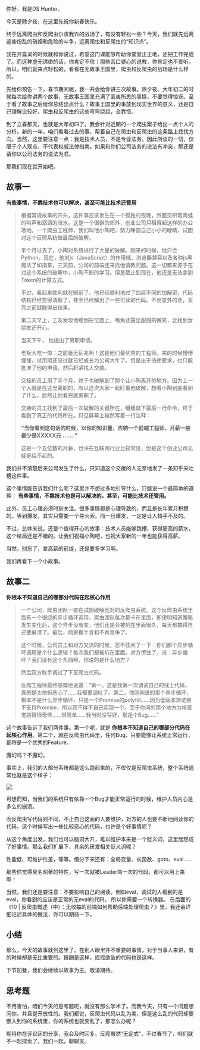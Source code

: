 你好，我是DS Hunter。

今天是除夕夜，在这里先祝你新春快乐。

终于远离爬虫和反爬虫尔虞我诈的战场了，有没有轻松一些？今天，我们就先远离这些纷乱的硝烟和危险的斗争，远离爬虫和反爬虫的“知识点”。

我在开篇词的时候就和你说过，希望这门课能够帮助你堂堂正正地，还把工作完成了。而这种虚无缥缈的话，你肯定不信；那些苦口婆心的说教，你肯定也不爱听。所以，咱们就来点轻松的，看看在无故事王国里，爬虫和反爬虫的战场是什么样的。

先给你预告一下，春节期间呢，我一共会给你讲三次故事。除夕夜、大年初二的时候每次给你讲两个故事，无故事王国里充满了匪夷所思的事情，不要觉得惊讶。至于看了故事之后给你总结出点什么？故事王国里的事放到现实世界的意义，还是自己理解比较好。爬虫和反爬虫的这些弯弯绕绕，全靠悟。

到了立春那天，也就是大年初四了。我会针对近期的一个爬虫案子给出一点个人的分析。新的一年，咱们看看过去的事，帮着自己在爬虫和反爬虫的这条路上找找方向。当然，这里要注意一点：我是技术人员，不是专业法务，因此所谈的一切，仅限于个人观点，不代表权威法律指南。如果和你们公司法务的说法有冲突，那还是请你以公司法务的说法为准。

那我们现在就开始吧。

## 故事一

**有些事情，不靠技术也可以解决，甚至可能比技术还管用**

> 根据常规故事的开头，这件事应该发生在一个孤独的夜晚，外面交织着青蛙的叫声和潺潺的流水。这是一个偏僻的郊外，创业公司只租得起这样的办公场地。一个爬虫工程师，我们叫他小陶吧，努力睁圆自己小小的眼睛，试图对这个反爬系统做最后的破解。
>
> 半个月过去了，小陶对系统进行了大量的破解。刚来的时候，他只会Python。现在，他对js（JavaScript）的作用域、浏览器兼容以及各种js黑魔法了如指掌。三天前，公司的前端还来找他请教问题。这一切都来源于在对这个系统的破解中，小陶不断的学习。但是截止到现在，他还是无法拿到Token的计算方式。
>
> 不过，看起来胜利就在眼前了。他已经顺利地过了四层不同的加解密，代码结构已经变得清晰了，甚至已经解出了一些可读的代码。不出意外的话，天亮之前就能得出结果。
>
> 第二天早上，工友发现他睡倒在位置上，嘴角还露出甜甜的微笑，比找到女朋友还开心。
>
> 当天下午， 他提出了离职申请。
>
> 老板大吃一惊：之前毫无征兆啊！这是他们最优秀的工程师，来的时候懵懵懂懂，试用期还没过就已经成长为公司大牛了。但是出于法律要求，也只能批准了他的申请，然后赶紧找人交接。
>
> 交接的员工用了半个月，终于也破解到了那个让小陶离开的地方。因为上一个人就是在这里离职的，所以这次大家一起盯着他破解，想看小陶到底看到了什么，居然让他看完就离职了。
>
> 交接的员工找到了最后一次破解的关键所在，缓缓敲下最后一行命令，终于看到了真正的代码所在。只见屏幕上赫然写着一行注释：
>
> **“当你看到这句话的时候，以你的知识量，应聘一个前端工程师，月薪一般最少是XXXXX元** **……** **”**
>
> 这是一个五位数的月薪，也许在互联网行业比较常见，但是这个创业公司无疑是给不起的。

我们并不清楚后来公司发生了什么，只知道这个交接的人无奈地发了一条知乎来吐槽这件事。

这个事情能告诉我们什么呢？这里并不想过多地引导什么，只能说一个最简单的道理： **有些事情，不靠技术也是可以解决的。甚至，可能比技术还管用。**

此外，员工心理必须时刻关注。很多事情都是心理导致的，而且是长年累月积攒的。等到爆发，其实只需要一个导火索。而一旦爆发，一定是让人措手不及的。

不过，总体来说，还是个值得开心的故事：技术人员能够跳槽、获得更高的薪水，这个结局还是不错的。让我们祝福小陶吧，也祝大家新的一年也能获得高薪。

当然，别忘了，拿高薪的前提，还是要多学习啊。

我们再看下一个小故事。

## 故事二

**你根本不知道自己的哪部分代码在起核心作用**

> 一个公司，爬虫团队一直在试图破解竞对的反爬虫系统。这个反爬虫系统里面有一个很绕的异步循环调用，爬虫团队每次都卡在里面，即使明知道策略发生变化后，这个异步没有变，他们还是会被坑在里面很久，每天都搞得自己要崩溃了。最后，两家握手言和不再竞争了。
>
> 这个时候，公司员工和对方交流的时候，忍不住问了一下：你们那个异步循环调用是个什么逻辑？每次我们都被坑在里面。对方愣住了，说：异步循环？我们没有这个东西啊，你说的是什么地方？
>
> 然后双方联手调试了下反爬虫代码。
>
> 反爬工程师最终感慨地说道：“第一，这是我第一次调试自己的线上代码，真的是太他妈恶心了……我都要调吐了。第二，你刚刚说的那个异步循环，根本不是什么异步循环，只是一个Promise的polyfill……因为低版本浏览器不支持Promise，所以我不得不自己实现一个。至于你问的那个地方为啥感觉跳得很奇怪……很简单……我当时没写好，那是个Bug……”

这个故事告诉了我们两件事。第一个呢，就是 **你根本不知道自己的哪部分代码在起核心作用**。第二个，就在反爬虫代码里，任何Bug，只要能够让系统正常运行，都将是一个优秀的Feature。

魔幻吗？不魔幻。

事实上，我们的大部分系统都是这么跑起来的，不仅仅是反爬虫系统，整个系统通常也就是这个样子：

![](https://static001.geekbang.org/resource/image/d8/5d/d832e65158c45ff56c0959b4ab00265d.jpg?wh=1142x640)

可想而知，当我们的系统只有依靠一个Bug才能正常运行的时候，维护人员内心是多么的崩溃。

而反爬虫写代码则不同，不止自己这面的人要维护，对方的人也要不断地阅读你的代码，这个时候写出一些比较恶心的代码，也许是个好事情呢？

从这个角度出发，我们也可以脑洞大开，难以维护本来是一个贬义词，这里居然成了好事情。那么我们扩展下，其余的研发相关贬义词呢？

性能低、可维护性差，等等。细分下来还有：全局变量、长函数、goto、eval……

那些你觉得臭名昭著的特性，写一次就被Leader骂一次的代码，都可以用上来啊！

当然，我们还是要注意：不要影响自己的阅读。例如eval，调试的人看到的是eval，你看到的应该是正常的无eval的代码。 所以你需要一个转换器。 在后面的《10 \| 反爬虫概述（中）：无收益的前端如何帮助后端处理爬虫？》里，我还会详细论述具体的做法，你可以期待一下。

## 小结

那么，今天的故事就到这里了。在别人眼里并不重要的事情，对于当事人来讲，有的时候却是无比重要的。报酬是这样，摇摇欲坠的代码也是这样。

下节加餐，我们会继续以故事为主。敬请期待。

## 思考题

不用害怕，咱们今天的思考题呢，就没有那么学术了。而我今天，只有一个问题想问你，并且是开放性的。我们都说，反爬虫代码以乱为美，但是这么乱的代码却要嵌入到你的系统里，你的系统也就变乱了，那怎么办呢？

期待你在评论区的分享，我会及时回复。反爬虽然“无定式”，不过春节了，咱们就不一起探索了。我们一起，聊聊天。